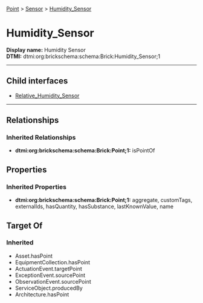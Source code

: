 [Point](../../Point.md) > [Sensor](../Sensor.md) > [Humidity_Sensor](.)
# Humidity_Sensor

**Display name:** Humidity Sensor<br />
**DTMI:** dtmi:org:brickschema:schema:Brick:Humidity_Sensor;1

---


## Child interfaces
* [Relative_Humidity_Sensor](Relative_Humidity_Sensor/Relative_Humidity_Sensor.md)

---
## Relationships
### Inherited Relationships
* **dtmi:org:brickschema:schema:Brick:Point;1:** isPointOf
## Properties
### Inherited Properties
* **dtmi:org:brickschema:schema:Brick:Point;1:** aggregate, customTags, externalIds, hasQuantity, hasSubstance, lastKnownValue, name
## Target Of
### Inherited
* Asset.hasPoint
* EquipmentCollection.hasPoint
* ActuationEvent.targetPoint
* ExceptionEvent.sourcePoint
* ObservationEvent.sourcePoint
* ServiceObject.producedBy
* Architecture.hasPoint
